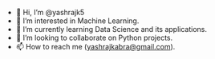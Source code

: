 - 👋 Hi, I’m @yashrajk5
- 👀 I’m interested in Machine Learning.
- 🌱 I’m currently learning Data Science and its applications.
- 💞️ I’m looking to collaborate on Python projects.
- 📫 How to reach me (yashrajkabra@gmail.com).

<!---
yashrajk5/yashrajk5 is a ✨ special ✨ repository because its `README.md` (this file) appears on your GitHub profile.
You can click the Preview link to take a look at your changes.
--->
